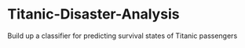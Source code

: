 # Titanic-Disaster-Analysis
Build up a classifier for predicting survival states of Titanic passengers
